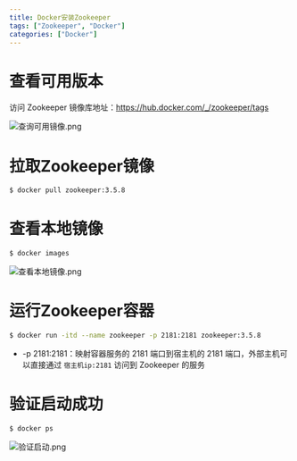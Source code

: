 ```yaml
---
title: Docker安装Zookeeper
tags: ["Zookeeper", "Docker"]
categories: ["Docker"]
---
```


# 查看可用版本
访问 Zookeeper 镜像库地址：https://hub.docker.com/_/zookeeper/tags

<!-- more -->

![查询可用镜像.png](查询可用镜像.png)

# 拉取Zookeeper镜像
```bash
$ docker pull zookeeper:3.5.8
```

# 查看本地镜像
```bash
$ docker images
```
![查看本地镜像.png](查看本地镜像.png)

# 运行Zookeeper容器
```bash
$ docker run -itd --name zookeeper -p 2181:2181 zookeeper:3.5.8
```
* -p 2181:2181：映射容器服务的 2181 端口到宿主机的 2181 端口，外部主机可以直接通过 `宿主机ip:2181` 访问到 Zookeeper 的服务

# 验证启动成功
```bash
$ docker ps
```
![验证启动.png](验证启动.png)














